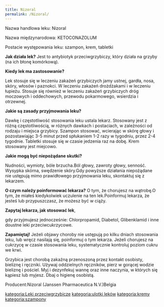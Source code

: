 ```yaml
---
title: Nizoral
permalink: /Nizoral/
---
```


Nazwa handlowa leku: Nizoral

Nazwa międzynarodowa: KETOCONAZOLUM

Postacie występowania leku: szampon, krem, tabletki

**Jak działa lek?** Jest to antybiotyk przeciwgrzybiczy, który działa na grzyby (na ich błonę komórkową).

**Kiedy lek ma zastosowanie?**

Lek stosuje się w leczeniu zakażeń grzybiczych jamy ustnej, gardła, nosa, skóry, włosów i paznokci. W leczeniu zakażeń drożdżakami i w leczeniu łupieżu. Stosuje się również w leczeniu zakażeń grzybiczych dróg moczowych i oddechowych, przewodu pokarmowego, wsierdzia i otrzewnej.

**Jakie są zasady przyjmowania leku?**

Dawkę i częstotliwość stosowania leku ustala lekarz. Stosowany jest z różną częstotliwością, w różnych dawkach i postaciach, w zależności od rodzaju i miejsca grzybicy. Szampon stosować, wcierając w skórę głowy i pozostawiając 3-5 minut przed spłukaniem 1-2 razy w tygodniu, przez 2-4 tygodnie. Tabletki stosuje się w czasie jedzenia raz na dobę. Krem stosowany jest miejcowo.

**Jakie mogą być niepożądane skutki?**

Nudności, wymioty, bóle brzucha.Ból głowy, zawroty głowy, senność. Wysypka skórna, swędzenie skóry.Gdy powyższe działania niepożądane nie ustępują mimo prawidłowego przyjmowania leku, skontaktuj się z lekarzem.

**O czym należy poinformować lekarza?** O tym, że chorujesz na wątrobę.O tym, że miałeś kiedykolwiek uczulenie na ten lek.Poinformuj lekarza, że jesteś lub przypuszczasz, że możesz być w ciąży.

**Zapytaj lekarza, jak stosować lek**,

gdy przyjmujesz jednocześnie: Chlorpropamid, Diabetol, Glibenklamid i inne doustne leki przeciwcukrzycowe.

**Zapamiętaj!** Jeżeli objawy choroby nie ustępują po kilku dniach stosowania leku, lub wręcz nasilają się, poinformuj o tym lekarza. Jeżeli chorujesz na cukrzycę w czasie stosowania leku, systematycznie kontroluj poziom cukru we krwi.

Grzybica jest chorobą zakaźną przenoszoną przez kontakt osobisty, bieliznę i ręczniki. Używaj oddzielnych ręczników, pierz w gorącej wodzie bieliznę i pościel. Myj i dezynfekuj wannę oraz inne naczynia, w których się kąpiesz lub myjesz. Dbaj o higienę osobistą.

Producent:Nizoral (Janssen Pharmaceutica N.V.)Belgia

[kategoria:Leki przeciwgrzybicze](/kategoria:Leki_przeciwgrzybicze "wikilink") [kategoria:ulotki leków](/kategoria:ulotki_leków "wikilink") [kategoria:kremy](/kategoria:kremy "wikilink") [kategoria:szampony](/kategoria:szampony "wikilink")
